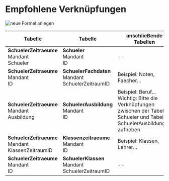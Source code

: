 # Empfohlene Verknüpfungen

![neue Formel anlegen](/images/cr/05.png)

Tabelle|Tabelle|anschließende Tabellen
--|--|--
**SchuelerZeitraeume**<br/>Mandant<br/>Schueler|**Schueler**<br/>Mandant<br/>ID|--
**SchuelerZeitraeume**<br/>Mandant<br/>ID|**SchuelerFachdaten**<br/>Mandant<br/>SchuelerZeitraumID|Beispiel: Noten, Faecher...
**SchuelerZeitraeume**<br/>Mandant<br/>Ausbildung|**SchuelerAusbildung**<br/>Mandant<br/>ID|Beispiel: Beruf...<br/> Wichtig: Bitte die Verknüpfungen zwischen der Tabelle Schueler und Tabelle SchuelerAusbildungen aufheben
**SchuelerZeitraeume**<br/>Mandant<br/>KlassenZeitraumID|**Klassenzeitraeume**<br/>Mandant<br/>ID|Beispiel: Klassen, Lehrer...
**SchuelerZeitraeume**<br/>Mandant<br/>ID|**SchuelerKlassen**<br/>Mandant<br/>SchuelerZeitraumID|--